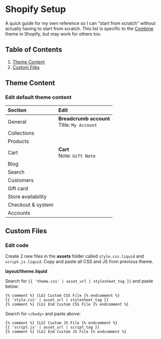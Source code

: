 # Shopify Setup
A quick guide for my own reference so I can "start from scratch" without actually having to start from scratch. This list is specific to the [Combine](https://themes.shopify.com/themes/combine/styles/objects) theme in Shopify, but may work for others too.


## Table of Contents 
1. [Theme Content](#theme-content)
2. [Custom Files](#custom-files)


## Theme Content

### Edit default theme content
| Section            | Edit |
| :----------------- | :----------------- |
| General            | **Breadcrumb account**<br>Title: `My Account` |
| Collections        | |
| Products           | |
| Cart               | **Cart**<br>Note: `Gift Note` |
| Blog               | |
| Search             | |
| Customers          | |
| Gift card          | |
| Store availability | |
| Checkout & system  | |
| Accounts           | |


## Custom Files

### Edit code
Create 2 new files in the **assets** folder called `style.css.liquid` and `script.js.liquid`. Copy and paste all CSS and JS from previous theme.

**layout/theme.liquid**

Search for `{{ 'theme.css' | asset_url | stylesheet_tag }}` and paste below:
```
{% comment %} [LG] Custom CSS File {% endcomment %}
{{ 'style.css' | asset_url | stylesheet_tag }}
{% comment %} [LG] End Custom CSS File {% endcomment %}
```

Search for `</body>` and paste above:
```
{% comment %} [LG] Custom JS File {% endcomment %}
{{ 'script.js' | asset_url | script_tag }}
{% comment %} [LG] End Custom JS File {% endcomment %}
```
